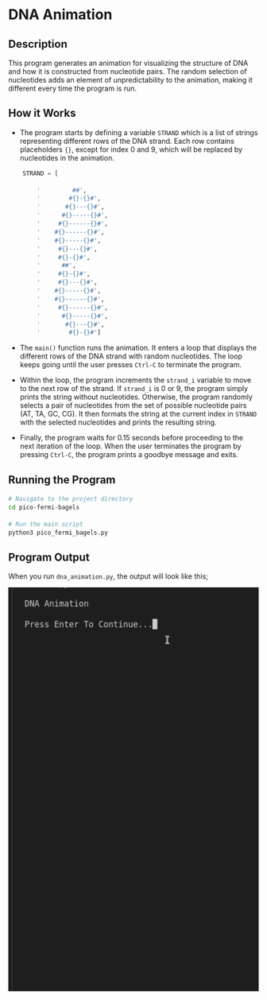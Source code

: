 # DNA Animation

## Description

This program generates an animation for visualizing the structure of DNA and how it is constructed from nucleotide pairs. The random selection of nucleotides adds an element of unpredictability to the animation, making it different every time the program is run.

## How it Works

- The program starts by defining a variable `STRAND` which is a list of strings representing different rows of the DNA strand. Each row contains placeholders `{}`,  except for index 0 and 9, which will be replaced by nucleotides in the animation.

```python
    STRAND = [

        '         ##', 
        '        #{}-{}#',
        '       #{}---{}#',
        '      #{}-----{}#',
        '     #{}------{}#',
        '    #{}------{}#',
        '    #{}-----{}#',
        '     #{}---{}#',
        '     #{}-{}#',
        '      ##',
        '     #{}-{}#',
        '     #{}---{}#',
        '    #{}-----{}#',
        '    #{}------{}#',
        '     #{}------{}#',
        '      #{}-----{}#',
        '       #{}---{}#',
        '        #{}-{}#']
```

- The `main()` function runs the animation. It enters a loop that displays the different rows of the DNA strand with random nucleotides. The loop keeps going until the user presses `Ctrl-C` to terminate the program.

- Within the loop, the program increments the `strand_i` variable to move to the next row of the strand. If `strand_i` is 0 or 9, the program simply prints the string without nucleotides. Otherwise, the program randomly selects a pair of nucleotides from the set of possible nucleotide pairs (AT, TA, GC, CG). It then formats the string at the current index in `STRAND` with the selected nucleotides and prints the resulting string.

- Finally, the program waits for 0.15 seconds before proceeding to the next iteration of the loop. When the user terminates the program by pressing `Ctrl-C`, the program prints a goodbye message and exits.

## Running the Program

```bash
# Navigate to the project directory
cd pico-fermi-bagels

# Run the main script
python3 pico_fermi_bagels.py
```

## Program Output

When you run `dna_animation.py`, the output will look like this;

![DNA Animation Result](output/dna-animation-result.gif)